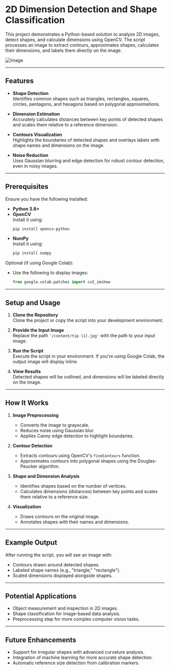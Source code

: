 # 2D Dimension Detection and Shape Classification

This project demonstrates a Python-based solution to analyze 2D images, detect shapes, and calculate dimensions using OpenCV. The script processes an image to extract contours, approximates shapes, calculates their dimensions, and labels them directly on the image.

![image](https://github.com/user-attachments/assets/0439e6ad-636c-4b87-a3cc-6c1c98f122c4)


---

## Features

- **Shape Detection**\
  Identifies common shapes such as triangles, rectangles, squares, circles, pentagons, and hexagons based on polygonal approximations.

- **Dimension Estimation**\
  Accurately calculates distances between key points of detected shapes and scales them relative to a reference dimension.

- **Contours Visualization**\
  Highlights the boundaries of detected shapes and overlays labels with shape names and dimensions on the image.

- **Noise Reduction**\
  Uses Gaussian blurring and edge detection for robust contour detection, even in noisy images.

---

## Prerequisites

Ensure you have the following installed:

- **Python 3.8+**
- **OpenCV**\
  Install it using:
  ```bash
  pip install opencv-python
  ```
- **NumPy**\
  Install it using:
  ```bash
  pip install numpy
  ```

Optional (if using Google Colab):

- Use the following to display images:
  ```python
  from google.colab.patches import cv2_imshow
  ```

---

## Setup and Usage

1. **Clone the Repository**\
   Clone the project or copy the script into your development environment.

2. **Provide the Input Image**\
   Replace the path `'/content/tip (1).jpg'` with the path to your input image.

3. **Run the Script**\
   Execute the script in your environment. If you're using Google Colab, the output image will display inline.

4. **View Results**\
   Detected shapes will be outlined, and dimensions will be labeled directly on the image.

---

## How It Works

1. **Image Preprocessing**

   - Converts the image to grayscale.
   - Reduces noise using Gaussian blur.
   - Applies Canny edge detection to highlight boundaries.

2. **Contour Detection**

   - Extracts contours using OpenCV's `findContours` function.
   - Approximates contours into polygonal shapes using the Douglas-Peucker algorithm.

3. **Shape and Dimension Analysis**

   - Identifies shapes based on the number of vertices.
   - Calculates dimensions (distances) between key points and scales them relative to a reference size.

4. **Visualization**

   - Draws contours on the original image.
   - Annotates shapes with their names and dimensions.

---

## Example Output

After running the script, you will see an image with:

- Contours drawn around detected shapes.
- Labeled shape names (e.g., "triangle," "rectangle").
- Scaled dimensions displayed alongside shapes.

---

## Potential Applications

- Object measurement and inspection in 2D images.
- Shape classification for image-based data analysis.
- Preprocessing step for more complex computer vision tasks.

---

## Future Enhancements

- Support for irregular shapes with advanced curvature analysis.
- Integration of machine learning for more accurate shape detection.
- Automatic reference size detection from calibration markers.
